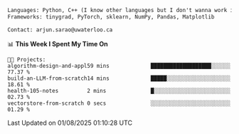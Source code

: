 ```txt
Languages: Python, C++ (I know other languages but I don't wanna work in em)
Frameworks: tinygrad, PyTorch, sklearn, NumPy, Pandas, Matplotlib

Contact: arjun.sarao@uwaterloo.ca
```

<!--START_SECTION:waka-->
📊 **This Week I Spent My Time On** 

```text
🐱‍💻 Projects: 
algorithm-design-and-appl59 mins             ███████████████████░░░░░░   77.37 % 
build-an-LLM-from-scratch14 mins             █████░░░░░░░░░░░░░░░░░░░░   18.61 % 
health-105-notes         2 mins              █░░░░░░░░░░░░░░░░░░░░░░░░   02.73 % 
vectorstore-from-scratch 0 secs              ░░░░░░░░░░░░░░░░░░░░░░░░░   01.29 % 
```


 Last Updated on 01/08/2025 01:10:28 UTC
<!--END_SECTION:waka-->
